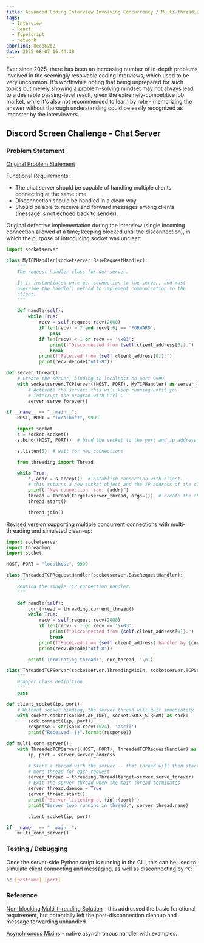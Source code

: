 ```yaml
---
title: Advanced Coding Interview Involving Concurrency / Multi-threading / Distributed System Design Topics
tags:
  - Interview
  - React
  - TypeScript
  - network
abbrlink: 8ecb62b2
date: 2025-08-07 16:44:38
---
```


Ever since 2025, there has been an increasing number of in-depth problems involved in the seemingly resolvable coding interviews, which used to be very uncommon. It's worthwhile noting that being unprepared for such topics but merely showing a problem-solving mindset may not always lead to a desirable passing-level result, given the extremely-competitive job market, while it's also not recommended to learn by rote - memorizing the answer without thorough understanding could be easily recognized as imposter by the interviewers.

## Discord Screen Challenge - Chat Server

### Problem Statement

[Original Problem Statement](https://gist.github.com/vassjozsef/5d76cd7634995c841f683a15d78684c8)

Functional Requirements:

- The chat server should be capable of handling multiple clients connecting at the same time.
- Disconnection should be handled in a clean way.
- Should be able to receive and forward messages among clients (message is not echoed back to sender).

<!--more-->

Original defective implementation during the interview (single incoming connection allowed at a time; keeping blocked until the disconnection), in which the purpose of introducing socket was unclear:

```py
import socketserver

class MyTCPHandler(socketserver.BaseRequestHandler):
    """
    The request handler class for our server.

    It is instantiated once per connection to the server, and must
    override the handle() method to implement communication to the
    client.
    """

    def handle(self):
        while True:
            recv = self.request.recv(2000)
            if len(recv) > 7 and recv[:6] == 'FORWARD':
                pass
            if len(recv) < 1 or recv == '\x03':
                print(f"Disconnected from {self.client_address[0]}.")
                break
            print(f"Received from {self.client_address[0]}:")
            print(recv.decode("utf-8"))

def server_thread():
    # Create the server, binding to localhost on port 9999
    with socketserver.TCPServer((HOST, PORT), MyTCPHandler) as server:
        # Activate the server; this will keep running until you
        # interrupt the program with Ctrl-C
        server.serve_forever()

if __name__ == "__main__":
    HOST, PORT = "localhost", 9999

    import socket
    s = socket.socket()
    s.bind((HOST, PORT))  # bind the socket to the port and ip address

    s.listen(5)  # wait for new connections

    from threading import Thread

    while True:
        c, addr = s.accept()  # Establish connection with client.
        # this returns a new socket object and the IP address of the client
        print(f"New connection from: {addr}")
        thread = Thread(target=server_thread, args=())  # create the thread
        thread.start()

        thread.join()
```

Revised version supporting multiple concurrent connections with multi-threading and simulated clean-up:

```py
import socketserver
import threading
import socket

HOST, PORT = "localhost", 9999

class ThreadedTCPRequestHandler(socketserver.BaseRequestHandler):
    """
    Reusing the single TCP connection handler.
    """

    def handle(self):
        cur_thread = threading.current_thread()
        while True:
            recv = self.request.recv(2000)
            if len(recv) < 1 or recv == '\x03':
                print(f"Disconnected from {self.client_address[0]}.")
                break
            print(f"Received from {self.client_address} handled by {cur_thread.name}:")
            print(recv.decode("utf-8"))

        print('Terminating thread:', cur_thread, '\n')

class ThreadedTCPServer(socketserver.ThreadingMixIn, socketserver.TCPServer):
    """
    Wrapper class definition.
    """
    pass

def client_socket(ip, port):
    # Without socket binding, the server thread will quit immediately
    with socket.socket(socket.AF_INET, socket.SOCK_STREAM) as sock:
        sock.connect((ip, port))
        response = str(sock.recv(1024), 'ascii')
        print("Received: {}".format(response))

def multi_conn_server():
    with ThreadedTCPServer((HOST, PORT), ThreadedTCPRequestHandler) as server:
        ip, port = server.server_address

        # Start a thread with the server -- that thread will then start one
        # more thread for each request
        server_thread = threading.Thread(target=server.serve_forever)
        # Exit the server thread when the main thread terminates
        server_thread.daemon = True
        server_thread.start()
        print(f"Server listening at {ip}:{port}")
        print("Server loop running in thread:", server_thread.name)

        client_socket(ip, port)

if __name__ == "__main__":
    multi_conn_server()
```

### Testing / Debugging

Once the server-side Python script is running in the CLI, this can be used to simulate client connecting and messaging, as well as disconnecting by `^C`:

```bash
nc [hostname] [port]
```

### Reference

[Non-blocking Multi-threading Solution](https://www.finalroundai.com/interview-questions/discord-tcp-chat-server-build) - this addressed the basic functional requirement, but potentially left the post-disconnection cleanup and message forwarding unhandled.

[Asynchronous Mixins](https://docs.python.org/3/library/socketserver.html#asynchronous-mixins) - native asynchronous handler with examples.
